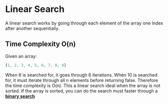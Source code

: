 # Linear Search

A linear search works by going through each element of the array one index after another sequentially.

## Time Complexity O(n)

Given an array:

```Typescript
[1, 2, 3, 4, 5, 6, 7, 8, 9]
```

When 6 is searched for, it goes through 6 iterations. When 10 is searched for, it must iterate through all n elements before returning false. Therefore the time complexity is O(n). This a linear search ideal when the array is not sorted. If the array is sorted, you can do the search must faster through a [**binary search**](../binary_search/README.md)
